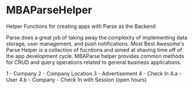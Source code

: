 # MBAParseHelper
Helper Functions for creating apps with Parse as the Backend 

Parse does a great job of taking away the complexity of implementing data storage, user management, and push notifications. Most Best Awesome's Parse Helper is a collection of fucntions and aimed at shaving time off of the app development cycle. MBAParse helper provides common methods for CRUD and query operations related to general business applications. 

1 - Company
2 - Company Location 
3 - Advertisement 
4 - Check In 
  4.a - User 
  4.b - Company - Check In with Session (open hours)
  
